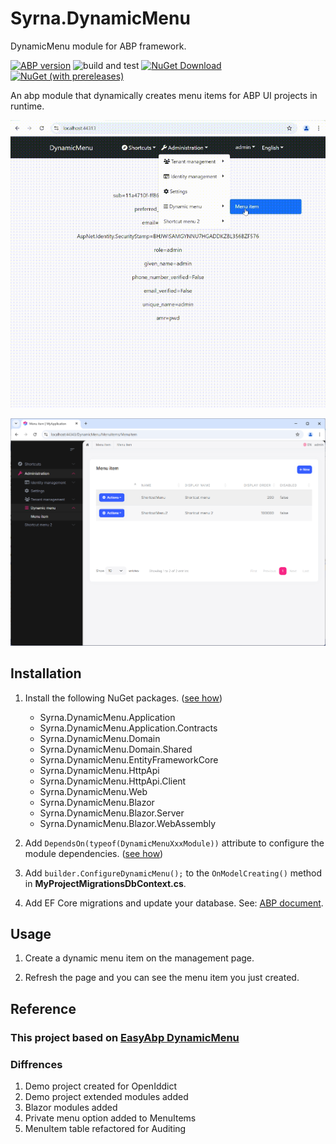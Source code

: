 # Syrna.DynamicMenu
DynamicMenu module for ABP framework.

[![ABP version](https://img.shields.io/badge/dynamic/xml?style=flat-square&color=yellow&label=abp&query=%2F%2FProject%2FPropertyGroup%2FVoloAbpPackageVersion&url=https%3A%2F%2Fraw.githubusercontent.com%2FSyrnaAbp%2FSyrna.DynamicMenu%2Fmaster%2FDirectory.Packages.props)](https://abp.io)
![build and test](https://img.shields.io/github/actions/workflow/status/SyrnaAbp/Syrna.DynamicMenu/build-all.yml?branch=master&style=flat-square)
[![NuGet Download](https://img.shields.io/nuget/dt/Syrna.DynamicMenu.Application.svg?style=flat-square)](https://www.nuget.org/packages/Syrna.DynamicMenu.Application)
[![NuGet (with prereleases)](https://img.shields.io/nuget/vpre/Syrna.DynamicMenu.Application.svg?style=flat-square)](https://www.nuget.org/packages/Syrna.DynamicMenu.Application) 

An abp module that dynamically creates menu items for ABP UI projects in runtime.

![Dynamic Menu](docs/images/DynamicMenu.gif)

![File](docs/images/file.png)

## Installation

1. Install the following NuGet packages. ([see how](https://github.com/SyrnaAbp/SyrnaAbpGuide/blob/master/docs/How-To.md#add-nuget-packages))

    * Syrna.DynamicMenu.Application
    * Syrna.DynamicMenu.Application.Contracts
    * Syrna.DynamicMenu.Domain
    * Syrna.DynamicMenu.Domain.Shared
    * Syrna.DynamicMenu.EntityFrameworkCore
    * Syrna.DynamicMenu.HttpApi
    * Syrna.DynamicMenu.HttpApi.Client
    * Syrna.DynamicMenu.Web
    * Syrna.DynamicMenu.Blazor
    * Syrna.DynamicMenu.Blazor.Server
    * Syrna.DynamicMenu.Blazor.WebAssembly

1. Add `DependsOn(typeof(DynamicMenuXxxModule))` attribute to configure the module dependencies. ([see how](https://github.com/SyrnaAbp/SyrnaAbpGuide/blob/master/docs/How-To.md#add-module-dependencies))

1. Add `builder.ConfigureDynamicMenu();` to the `OnModelCreating()` method in **MyProjectMigrationsDbContext.cs**.

1. Add EF Core migrations and update your database. See: [ABP document](https://docs.abp.io/en/abp/latest/Tutorials/Part-1?UI=MVC&DB=EF#add-database-migration).

## Usage

1. Create a dynamic menu item on the management page.

2. Refresh the page and you can see the menu item you just created.

## Reference

### This project based on [EasyAbp DynamicMenu](https://github.com/EasyAbp/Abp.DynamicMenu)

### Diffrences

1. Demo project created for OpenIddict
2. Demo project extended modules added
2. Blazor modules added
3. Private menu option added to MenuItems
4. MenuItem table refactored for Auditing
